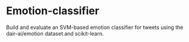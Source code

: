 # Emotion-classifier
Build and evaluate an SVM-based emotion classifier for tweets using the dair-ai/emotion dataset and scikit-learn.

